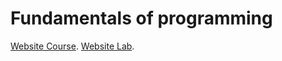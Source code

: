 # Fundamentals of programming
[Website Course](http://www.cs.ubbcluj.ro/~istvanc/fp/). [Website Lab](http://www.cs.ubbcluj.ro/~arthur/Fundamentals%20of%20Programming/).
